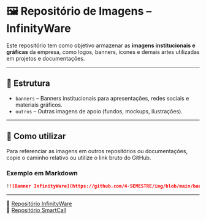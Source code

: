 # 🖼️ Repositório de Imagens – InfinityWare

Este repositório tem como objetivo armazenar as **imagens institucionais e gráficas** da empresa, como logos, banners, ícones e demais artes utilizadas em projetos e documentações.

---

## 📂 Estrutura

- `banners` – Banners institucionais para apresentações, redes sociais e materiais gráficos.
- `outros` – Outras imagens de apoio (fundos, mockups, ilustrações).

---

## 🔗 Como utilizar

Para referenciar as imagens em outros repositórios ou documentações, copie o caminho relativo ou utilize o link bruto do GitHub.

### Exemplo em Markdown

```markdown
!![Banner InfinityWare](https://github.com/4-SEMESTRE/img/blob/main/banner.png)
```
---

🔗 [Repositório InfinityWare](https://github.com/4-SEMESTRE)  
🔗 [Repositório SmartCall](https://github.com/4-SEMESTRE/Smartcall)  
